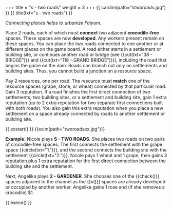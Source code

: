 +++
title = "s - two roads"
weight = 3
+++
{{ cardim(path="stworoads.jpg") }}
{{ title(txt="s - two roads") }}


*Connecting places helps to urbanize Faiyum.*

Place 2 roads, each of which must **connect** two adjacent **crocodile-free**
spaces. These spaces are now **developed**. Any workers present remain on these
spaces. You can place the two roads connected to one another or at different
places on the game board. A road either starts in a settlement or building
site, or continues another road or bridge (see {{cut(txt="38 - BRIDGE")}} and
{{cut(txt="118 - GRAND BRIDGE")}}), including the road that begins the game on
the dam. Roads can branch out only on settlements and building sites. Thus, you
cannot build a junction on a resource space.

Pay 2 resources, one per road. The resource must **match** one of the resource
spaces (grape, stone, or wheat) connected by that particular road. Gain 3
reputation. If a road finishes the first direct connection of two settlements,
two building sites, or a settlement and building site, gain 1 extra reputation
(up to 2 extra reputation for two separate first connections built with both
roads). You also gain this extra reputation when you place a new settlement on
a space already connected by roads to another settlement or building site.

{{ exstart() }}
{{exim(path="tworoadsex.jpg")}}

**Example:** Nicole plays **S - TWO ROADS**. She places two roads on two pairs of
crocodile-free spaces. The first connects the settlement with the grape space {{circle(txt="1.")}},
and the second connects the building site with the settlement {{circle(txt="2.")}}. Nicole pays
1 wheat and 1 grape, then gains 3 reputation plus 1 extra reputation for the
first direct connection between the building site and the settlement.

Next, Angelika plays **2 - GARDENER**. She chooses one of the {{check()}}
spaces adjacent to the channel as the {{x()}} spaces are already developed or
occupied by another worker. Angelika gains 1 rose and (if she removes a
crocodile) $1.

{{ exend() }}
